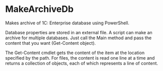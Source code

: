 # MakeArchiveDb
Makes archive of 1C: Enterprise database using PowerShell.

Database properties are stored in an external file.
A script can make an archive for multiple databases. 
Just call the Main method and pass the content that you want (Get-Content object).

The Get-Content cmdlet gets the content of the item at the location specified by the path. For files, the content is read one line at a time and returns a collection of objects, each of which represents a line of content.
